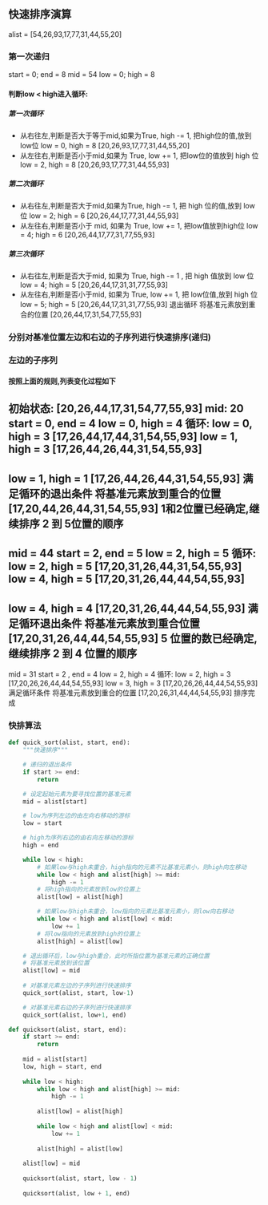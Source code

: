 ## 快速排序演算
alist = [54,26,93,17,77,31,44,55,20]
### 第一次递归
start = 0; end = 8
mid = 54
low = 0; high = 8

#### 判断low < high进入循环:
##### 第一次循环
- 从右往左,判断是否大于等于mid,如果为True, high -= 1, 把high位的值,放到low位
   low = 0, high = 8
   [20,26,93,17,77,31,44,55,20]
- 从左往右,判断是否小于mid,如果为 True, low += 1, 把low位的值放到 high 位
   low = 2, high = 8 
   [20,26,93,17,77,31,44,55,93]

##### 第二次循环
- 从右往左,判断是否大于mid,如果为True, high -= 1, 把 high 位的值,放到 low 位
  low = 2; high = 6
  [20,26,44,17,77,31,44,55,93]
- 从左往右,判断是否小于 mid, 如果为 True, low += 1, 把low值放到high位
  low = 4; high = 6
  [20,26,44,17,77,31,77,55,93]

##### 第三次循环
- 从右往左,判断是否大于mid, 如果为 True, high -= 1 , 把 high 值放到 low 位
  low = 4; high = 5
  [20,26,44,17,31,31,77,55,93]
- 从左往右,判断是否小于mid, 如果为 True, low += 1, 把 low位值,放到 high 位
  low = 5; high = 5
  [20,26,44,17,31,31,77,55,93]
  退出循环
  将基准元素放到重合的位置
  [20,26,44,17,31,54,77,55,93]
  
### 分别对基准位置左边和右边的子序列进行快速排序(递归)
### 左边的子序列
#### 按照上面的规则,列表变化过程如下
初始状态: [20,26,44,17,31,54,77,55,93]
mid: 20
start = 0, end = 4
low = 0, high = 4
循环:
low = 0, high = 3
[17,26,44,17,44,31,54,55,93]
low = 1, high = 3
[17,26,44,26,44,31,54,55,93]
--- 
low = 1, high = 1
[17,26,44,26,44,31,54,55,93]
满足循环的退出条件
将基准元素放到重合的位置
[17,20,44,26,44,31,54,55,93]
1和2位置已经确定,继续排序 2 到 5位置的顺序
---
mid = 44
start = 2, end = 5
low = 2, high = 5
循环:
low = 2, high = 5
[17,20,31,26,44,31,54,55,93]
low = 4, high = 5
[17,20,31,26,44,44,54,55,93]
---
low = 4, high = 4
[17,20,31,26,44,44,54,55,93]
满足循环退出条件
将基准元素放到重合位置
[17,20,31,26,44,44,54,55,93]
5 位置的数已经确定, 继续排序 2 到 4 位置的顺序
---
mid = 31
start = 2 , end = 4
low = 2, high = 4
循环:
low = 2, high = 3
[17,20,26,26,44,44,54,55,93]
low = 3, high = 3
[17,20,26,26,44,44,54,55,93]
满足循环条件
将基准元素放到重合的位置
[17,20,26,31,44,44,54,55,93]
排序完成





   

### 快排算法
```python
def quick_sort(alist, start, end):
    """快速排序"""

    # 递归的退出条件
    if start >= end:
        return

    # 设定起始元素为要寻找位置的基准元素
    mid = alist[start]

    # low为序列左边的由左向右移动的游标
    low = start

    # high为序列右边的由右向左移动的游标
    high = end

    while low < high:
        # 如果low与high未重合，high指向的元素不比基准元素小，则high向左移动
        while low < high and alist[high] >= mid:
            high -= 1
        # 将high指向的元素放到low的位置上
        alist[low] = alist[high]

        # 如果low与high未重合，low指向的元素比基准元素小，则low向右移动
        while low < high and alist[low] < mid:
            low += 1
        # 将low指向的元素放到high的位置上
        alist[high] = alist[low]

    # 退出循环后，low与high重合，此时所指位置为基准元素的正确位置
    # 将基准元素放到该位置
    alist[low] = mid
    
    # 对基准元素左边的子序列进行快速排序
    quick_sort(alist, start, low-1)

    # 对基准元素右边的子序列进行快速排序
    quick_sort(alist, low+1, end)
```

```python
def quicksort(alist, start, end):
    if start >= end:
        return
        
    mid = alist[start]
    low, high = start, end
    
    while low < high:
        while low < high and alist[high] >= mid:
            high -= 1
            
        alist[low] = alist[high]
        
        while low < high and alist[low] < mid:
            low += 1
            
        alist[high] = alist[low]
        
    alist[low] = mid
    
    quicksort(alist, start, low - 1)
    
    quicksort(alist, low + 1, end)
```